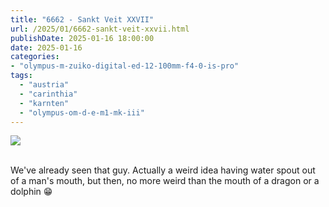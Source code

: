 ```yaml
---
title: "6662 - Sankt Veit XXVII"
url: /2025/01/6662-sankt-veit-xxvii.html
publishDate: 2025-01-16 18:00:00
date: 2025-01-16
categories:
- "olympus-m-zuiko-digital-ed-12-100mm-f4-0-is-pro"
tags:
  - "austria"
  - "carinthia"
  - "karnten"
  - "olympus-om-d-e-m1-mk-iii"
---
```

<div class="container">
<div class="center"><a target="_blank" href="https://d25zfm9zpd7gm5.cloudfront.net/1200x1200/2020/20200911_132334_lr.jpg"><img class="webfeedsFeaturedVisual" src="https://d25zfm9zpd7gm5.cloudfront.net/0600x0600/2020/20200911_132334_lr.jpg" /></a></div>
</div>
<br />

We've already seen that guy. Actually a weird idea having
water spout out of a man's mouth, but then, no more weird
than the mouth of a dragon or a dolphin :grin:

